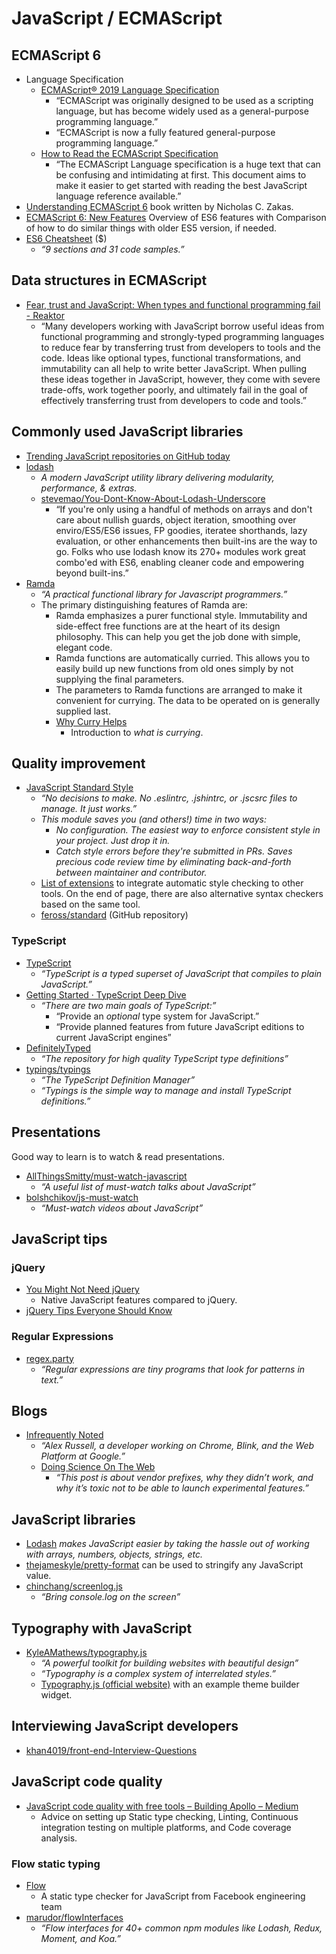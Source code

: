 # JavaScript / ECMAScript

## ECMAScript 6

- Language Specification
  - [ECMAScript® 2019 Language Specification](https://tc39.github.io/ecma262/)
    - “ECMAScript was originally designed to be used as a scripting language, but has become widely used as a general-purpose programming language.”
    - “ECMAScript is now a fully featured general-purpose programming language.”
  - [How to Read the ECMAScript Specification](https://timothygu.me/es-howto/)
    - “The ECMAScript Language specification is a huge text that can be confusing and intimidating at first. This document aims to make it easier to get started with reading the best JavaScript language reference available.”
- [Understanding ECMAScript 6](https://leanpub.com/understandinges6/read) book written by Nicholas C. Zakas.
- [ECMAScript 6: New Features](http://es6-features.org/) Overview of ES6 features with Comparison of how to do similar things with older ES5 version, if needed.
- [ES6 Cheatsheet](https://es6cheatsheet.com/) (\$)
  - _“9 sections and 31 code samples.”_

## Data structures in ECMAScript

- [Fear, trust and JavaScript: When types and functional programming fail - Reaktor](https://www.reaktor.com/blog/fear-trust-and-javascript/)
  - “Many developers working with JavaScript borrow useful ideas from functional programming and strongly-typed programming languages to reduce fear by transferring trust from developers to tools and the code. Ideas like optional types, functional transformations, and immutability can all help to write better JavaScript. When pulling these ideas together in JavaScript, however, they come with severe trade-offs, work together poorly, and ultimately fail in the goal of effectively transferring trust from developers to code and tools.”

## Commonly used JavaScript libraries

- [Trending JavaScript repositories on GitHub today](https://github.com/trending?l=javascript)
- [lodash](https://lodash.com/)
  - _A modern JavaScript utility library delivering modularity, performance, & extras._
  - [stevemao/You-Dont-Know-About-Lodash-Underscore](https://github.com/stevemao/You-Dont-Know-About-Lodash-Underscore)
    - “If you're only using a handful of methods on arrays and don't care about nullish guards, object iteration, smoothing over enviro/ES5/ES6 issues, FP goodies, iteratee shorthands, lazy evaluation, or other enhancements then built-ins are the way to go. Folks who use lodash know its 270+ modules work great combo'ed with ES6, enabling cleaner code and empowering beyond built-ins.”
- [Ramda](http://ramdajs.com/)
  - _“A practical functional library for Javascript programmers.”_
  - The primary distinguishing features of Ramda are:
    - Ramda emphasizes a purer functional style. Immutability and side-effect free functions are at the heart of its design philosophy. This can help you get the job done with simple, elegant code.
    - Ramda functions are automatically curried. This allows you to easily build up new functions from old ones simply by not supplying the final parameters.
    - The parameters to Ramda functions are arranged to make it convenient for currying. The data to be operated on is generally supplied last.
    - [Why Curry Helps](https://web.archive.org/web/20140714014530/http://hughfdjackson.com/javascript/why-curry-helps)
      - Introduction to _what is currying_.

## Quality improvement

- [JavaScript Standard Style](http://standardjs.com/)
  - _“No decisions to make. No .eslintrc, .jshintrc, or .jscsrc files to manage. It just works.”_
  - _This module saves you (and others!) time in two ways:_
    - _No configuration. The easiest way to enforce consistent style in your project. Just drop it in._
    - _Catch style errors before they're submitted in PRs. Saves precious code review time by eliminating back-and-forth between maintainer and contributor._
  - [List of extensions](http://standardjs.com/awesome.html) to integrate automatic style checking to other tools. On the end of page, there are also alternative syntax checkers based on the same tool.
  - [feross/standard](https://github.com/feross/standard) (GitHub repository)

### TypeScript

- [TypeScript](http://www.typescriptlang.org/)
  - _“TypeScript is a typed superset of JavaScript that compiles to plain JavaScript.”_
- [Getting Started · TypeScript Deep Dive](https://basarat.gitbooks.io/typescript/content/docs/getting-started.html)
  - _“There are two main goals of TypeScript:”_
    - “Provide an _optional_ type system for JavaScript.”
    - “Provide planned features from future JavaScript editions to current JavaScript engines”
- [DefinitelyTyped](http://definitelytyped.org/)
  - _“The repository for high quality TypeScript type definitions”_
- [typings/typings](https://github.com/typings/typings)
  - _“The TypeScript Definition Manager”_
  - _“Typings is the simple way to manage and install TypeScript definitions.”_

## Presentations

Good way to learn is to watch & read presentations.

- [AllThingsSmitty/must-watch-javascript](https://github.com/AllThingsSmitty/must-watch-javascript#must-watch-javascript)
  - _“A useful list of must-watch talks about JavaScript”_
- [bolshchikov/js-must-watch](https://github.com/bolshchikov/js-must-watch)
  - _“Must-watch videos about JavaScript”_

## JavaScript tips

### jQuery

- [You Might Not Need jQuery](http://youmightnotneedjquery.com/)
  - Native JavaScript features compared to jQuery.
- [jQuery Tips Everyone Should Know](https://github.com/AllThingsSmitty/jquery-tips-everyone-should-know)

### Regular Expressions

- [regex.party](http://regex.party/)
  - _“Regular expressions are tiny programs that look for patterns in text.”_

## Blogs

- [Infrequently Noted](https://infrequently.org/)
  - _“Alex Russell, a developer working on Chrome, Blink, and the Web Platform at Google.”_
  - [Doing Science On The Web](https://infrequently.org/2015/08/doing-science-on-the-web/)
    - _“This post is about vendor prefixes, why they didn’t work, and why it’s toxic not to be able to launch experimental features.”_

## JavaScript libraries

- [Lodash](https://lodash.com/) _makes JavaScript easier by taking the hassle out of working with arrays, numbers, objects, strings, etc._
- [thejameskyle/pretty-format](https://github.com/thejameskyle/pretty-format) can be used to stringify any JavaScript value.
- [chinchang/screenlog.js](https://github.com/chinchang/screenlog.js)
  - _“Bring console.log on the screen”_

## Typography with JavaScript

- [KyleAMathews/typography.js](https://github.com/KyleAMathews/typography.js)
  - _“A powerful toolkit for building websites with beautiful design”_
  - _“Typography is a complex system of interrelated styles.”_
  - [Typography.js (official website)](http://kyleamathews.github.io/typography.js/) with an example theme builder widget.

## Interviewing JavaScript developers

- [khan4019/front-end-Interview-Questions](https://github.com/khan4019/front-end-Interview-Questions)

## JavaScript code quality

- [JavaScript code quality with free tools – Building Apollo – Medium](https://medium.com/apollo-stack/javascript-code-quality-with-free-tools-9a6d80e29f2d)
  - Advice on setting up Static type checking, Linting, Continuous integration testing on multiple platforms, and Code coverage analysis.

### Flow static typing

- [Flow](https://www.flowtype.org/)
  - A static type checker for JavaScript from Facebook engineering team
- [marudor/flowInterfaces](https://github.com/marudor/flowInterfaces)
  - _“Flow interfaces for 40+ common npm modules like Lodash, Redux, Moment, and Koa.”_
